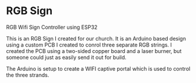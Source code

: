 # RGB Sign
 RGB Wifi Sign Controller using ESP32

This is an RGB Sign I created for our church.  It is an Arduino based design using a custom PCB I created to conrol three separate RGB strings.  I created the PCB using a two-sided copper board and a laser burner, but someone could just as easily send it out for build.

The Arduino is setup to create a WIFI captive portal which is used to control the three strands. 
